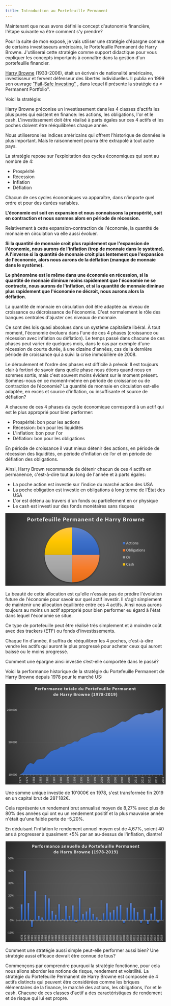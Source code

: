 ```yaml
---
title: Introduction au Portefeuille Permanent
---
```


Maintenant que nous avons défini le concept d'autonomie financière, l'étape suivante va être comment s'y prendre?

Pour la suite de mon exposé, je vais utiliser une stratégie d'épargne connue de certains investisseurs américains, le Portefeuille Permanent de Harry Browne. J'utiliserai cette stratégie comme support didactique pour vous expliquer les concepts importants à connaître dans la gestion d'un portefeuille financier.

[Harry Browne](https://en.wikipedia.org/wiki/Harry_Browne) (1933-2006), était un écrivain de nationalité américaine, investisseur et fervent défenseur des libertés individuelles. Il publia en 1999 son ouvrage ["Fail-Safe Investing"](https://www.amazon.com/gp/product/031226321X/) , dans lequel il présente la stratégie du « Permanent Portfolio".

Voici la stratégie:

Harry Browne préconise un investissement dans les 4 classes d'actifs les plus pures qui existent en finance: les actions, les obligations, l'or et le cash. L'investissement doit être réalisé à parts égales sur ces 4 actifs et les poches doivent être rééquilibrées chaque année.

Nous utiliserons les indices américains qui offrent l’historique de données le plus important. Mais le raisonnement pourra être extrapolé à tout autre pays.

La stratégie repose sur l’exploitation des cycles économiques qui sont au nombre de 4:
- Prospérité
- Récession
- Inflation
- Déflation

Chacun de ces cycles économiques va apparaître, dans n’importe quel ordre et pour des durées variables.

**L'économie est soit en expansion et nous connaissons la prospérité, soit en contraction et nous sommes alors en période de récession.**

Relativement à cette expansion-contraction de l'économie, la quantité de monnaie en circulation va elle aussi évoluer.

**Si la quantité de monnaie croit plus rapidement que l'expansion de l'économie, nous aurons de l'inflation (trop de monnaie dans le système). A l'inverse si la quantité de monnaie croit plus lentement que l'expansion de l'économie, alors nous aurons de la déflation (manque de monnaie dans le système).**

**Le phénomène est le même dans une économie en récession, si la quantité de monnaie diminue moins rapidement que l'économie ne se contracte, nous aurons de l'inflation, et si la quantité de monnaie diminue plus rapidement que l'économie ne décroit, nous aurons alors la déflation.**

La quantité de monnaie en circulation doit être adaptée au niveau de croissance ou décroissance de l'économie. C'est normalement le rôle des banques centrales d'ajuster ces niveaux de monnaie.

Ce sont des lois quasi absolues dans un système capitaliste libéral. À tout moment, l'économie évoluera dans l'une de ces 4 phases (croissance ou récession avec inflation ou déflation). Le temps passé dans chacune de ces phases peut varier de quelques mois, dans le cas par exemple d'une récession de courte durée, à une dizaine d'années, cas de la dernière période de croissance qui a suivi la crise immobilière de 2008.

Le déroulement et l'ordre des phases est difficile à prévoir. Il est toujours clair à fortiori de savoir dans quelle phase nous étions quand nous en sommes sortis, mais c'est souvent moins évident sur le moment présent. Sommes-nous en ce moment-même en période de croissance ou de contraction de l’économie?  La quantité de monnaie en circulation est-elle adaptée, en excès et source d’inflation, ou insuffisante et source de déflation?

A chacune de ces 4 phases du cycle économique correspond à un actif qui est le plus approprié pour bien performer:
- Prospérité: bon pour les actions
- Récession: bon pour les liquidités
- L'inflation: bon pour l'or
- Déflation: bon pour les obligations

En période de croissance il vaut mieux détenir des actions, en période de récession des liquidités, en période d’inflation de l’or et en période de déflation des obligations.

Ainsi, Harry Brown recommande de détenir chacun de ces 4 actifs en permanence, c'est-à-dire tout au long de l'année et à parts égales:
- La poche action est investie sur l’indice du marché action des USA
- La poche obligation est investie en obligations à long terme de l'État des USA
- L'or est détenu au travers d'un fonds ou partiellement en or physique
- Le cash est investi sur des fonds monétaires sans risques

![Portefeuille Permanent Répartition des actifs](./images/pp-repartition-actifs.png)

La beauté de cette allocation est qu'elle n'essaie pas de prédire l'évolution future de l'économie pour savoir sur quel actif investir. Il s'agit simplement de maintenir une allocation équilibrée entre ces 4 actifs. Ainsi nous aurons toujours au moins un actif approprié pour bien performer eu égard à l'état dans lequel l'économie se situe.

Ce type de portefeuille peut être réalisé très simplement et à moindre coût avec des trackers (ETF) ou fonds d'investissements.

Chaque fin d'année, il suffira de rééquilibrer les 4 poches, c'est-à-dire vendre les actifs qui auront le plus progressé pour acheter ceux qui auront baissé ou le moins progressé.

Comment une épargne ainsi investie s’est-elle comportée dans le passé?

Voici la performance historique de la stratégie du Portefeuille Permanent de Harry Browne depuis 1978 pour le marché US:

![Portefeuille Permanent performance totale](./images/pp-perf-totale.png)

Une somme unique investie de 10'000€ en 1978, s'est transformée fin 2019 en un capital brut de 281'182€.

Cela représente un rendement brut annualisé moyen de 8,27% avec plus de 80% des années qui ont eu un rendement positif et la plus mauvaise année n'était qu'une faible perte de -5,20%.

En déduisant l'inflation le rendement annuel moyen est de 4,67%, soient 40 ans à progresser à quasiment +5% par an au-dessus de l'inflation, diantre!
 
![Portefeuille Permanent performance annuelle](./images/pp-perf-annuelle.png)

Comment une stratégie aussi simple peut-elle performer aussi bien? Une stratégie aussi efficace devrait être connue de tous?

Commençons par comprendre pourquoi la stratégie fonctionne, pour cela nous allons aborder les notions de risque, rendement et volatilité. La stratégie du Portefeuille Permanent de Harry Browne est composée de 4 actifs distincts qui peuvent être considérées comme les briques élémentaires de la finance, le marché des actions, les obligations, l'or et le cash. Chacune de ces classes d'actif a des caractéristiques de rendement et de risque qui lui est propre.